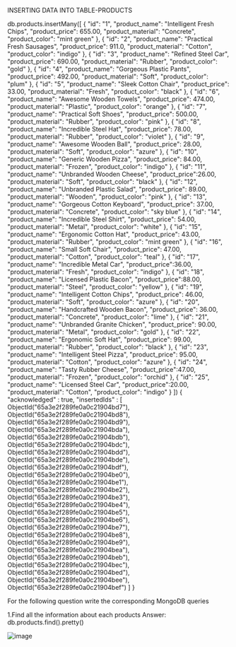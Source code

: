 INSERTING DATA INTO TABLE-PRODUCTS

db.products.insertMany([
         {
             "id": "1",
             "product_name": "Intelligent Fresh Chips",
             "product_price": 655.00,
             "product_material": "Concrete",
             "product_color": "mint green"
         },
         {
             "id": "2",
             "product_name": "Practical Fresh Sausages",
             "product_price": 911.0,
             "product_material": "Cotton",
             "product_color": "indigo"
         },
         {
             "id": "3",
             "product_name": "Refined Steel Car",
             "product_price": 690.00,
             "product_material": "Rubber",
             "product_color": "gold"
         },
         {
             "id": "4",
             "product_name": "Gorgeous Plastic Pants",
             "product_price": 492.00,
             "product_material": "Soft",
             "product_color": "plum"
         },
         {
             "id": "5",
             "product_name": "Sleek Cotton Chair",
             "product_price": 33.00,
             "product_material": "Fresh",
             "product_color": "black"
         },
         {
             "id": "6",
             "product_name": "Awesome Wooden Towels",
             "product_price": 474.00,
             "product_material": "Plastic",
             "product_color": "orange"
         },
         {
             "id": "7",
             "product_name": "Practical Soft Shoes",
             "product_price": 500.00,
             "product_material": "Rubber",
             "product_color": "pink"
         },
         {
             "id": "8",
             "product_name": "Incredible Steel Hat",
             "product_price": 78.00,
             "product_material": "Rubber",
             "product_color": "violet"
         },
         {
             "id": "9",
             "product_name": "Awesome Wooden Ball",
             "product_price": 28.00,
             "product_material": "Soft",
             "product_color": "azure"
         },
         {
             "id": "10",
             "product_name": "Generic Wooden Pizza",
             "product_price": 84.00,
             "product_material": "Frozen",
             "product_color": "indigo"
         },
         {
             "id": "11",
             "product_name": "Unbranded Wooden Cheese",
             "product_price":26.00,
             "product_material": "Soft",
             "product_color": "black"
         },
         {
             "id": "12",
             "product_name": "Unbranded Plastic Salad",
             "product_price": 89.00,
             "product_material": "Wooden",
             "product_color": "pink"
         },
         {
             "id": "13",
             "product_name": "Gorgeous Cotton Keyboard",
             "product_price": 37.00,
             "product_material": "Concrete",
             "product_color": "sky blue"
         },
         {
             "id": "14",
             "product_name": "Incredible Steel Shirt",
             "product_price": 54.00,
             "product_material": "Metal",
             "product_color": "white"
         },
         {
             "id": "15",
             "product_name": "Ergonomic Cotton Hat",
             "product_price": 43.00,
             "product_material": "Rubber",
             "product_color": "mint green"
         },
         {
             "id": "16",
             "product_name": "Small Soft Chair",
             "product_price": 47.00,
             "product_material": "Cotton",
             "product_color": "teal"
         },
         {
             "id": "17",
             "product_name": "Incredible Metal Car",
             "product_price":36.00,
             "product_material": "Fresh",
             "product_color": "indigo"
         },
         {
             "id": "18",
             "product_name": "Licensed Plastic Bacon",
             "product_price":88.00,
             "product_material": "Steel",
             "product_color": "yellow"
         },
         {
             "id": "19",
             "product_name": "Intelligent Cotton Chips",
             "product_price": 46.00,
             "product_material": "Soft",
             "product_color": "azure"
         },
         {
             "id": "20",
             "product_name": "Handcrafted Wooden Bacon",
             "product_price": 36.00,
             "product_material": "Concrete",
             "product_color": "lime"
         },
         {
             "id": "21",
             "product_name": "Unbranded Granite Chicken",
             "product_price": 90.00,
             "product_material": "Metal",
             "product_color": "gold"
         },
         {
             "id": "22",
             "product_name": "Ergonomic Soft Hat",
             "product_price": 99.00,
             "product_material": "Rubber",
             "product_color": "black"
         },
         {
             "id": "23",
             "product_name": "Intelligent Steel Pizza",
             "product_price": 95.00,
             "product_material": "Cotton",
             "product_color": "azure"
         },
         {
             "id": "24",
             "product_name": "Tasty Rubber Cheese",
             "product_price":47.00,
             "product_material": "Frozen",
             "product_color": "orchid"
         },
         {
             "id": "25",
             "product_name": "Licensed Steel Car",
             "product_price":20.00,
             "product_material": "Cotton",
             "product_color": "indigo"
         }
     ])
    {
            "acknowledged" : true,
            "insertedIds" : [
                    ObjectId("65a3e2f289fe0a0c21904bd7"),
                    ObjectId("65a3e2f289fe0a0c21904bd8"),
                    ObjectId("65a3e2f289fe0a0c21904bd9"),
                    ObjectId("65a3e2f289fe0a0c21904bda"),
                    ObjectId("65a3e2f289fe0a0c21904bdb"),
                    ObjectId("65a3e2f289fe0a0c21904bdc"),
                    ObjectId("65a3e2f289fe0a0c21904bdd"),
                    ObjectId("65a3e2f289fe0a0c21904bde"),
                    ObjectId("65a3e2f289fe0a0c21904bdf"),
                    ObjectId("65a3e2f289fe0a0c21904be0"),
                    ObjectId("65a3e2f289fe0a0c21904be1"),
                    ObjectId("65a3e2f289fe0a0c21904be2"),
                    ObjectId("65a3e2f289fe0a0c21904be3"),
                    ObjectId("65a3e2f289fe0a0c21904be4"),
                    ObjectId("65a3e2f289fe0a0c21904be5"),
                    ObjectId("65a3e2f289fe0a0c21904be6"),
                    ObjectId("65a3e2f289fe0a0c21904be7"),
                    ObjectId("65a3e2f289fe0a0c21904be8"),
                    ObjectId("65a3e2f289fe0a0c21904be9"),
                    ObjectId("65a3e2f289fe0a0c21904bea"),
                    ObjectId("65a3e2f289fe0a0c21904beb"),
                    ObjectId("65a3e2f289fe0a0c21904bec"),
                    ObjectId("65a3e2f289fe0a0c21904bed"),
                    ObjectId("65a3e2f289fe0a0c21904bee"),
                    ObjectId("65a3e2f289fe0a0c21904bef")
            ]
    }


For the following question write the corresponding MongoDB queries

1.Find all the information about each products
Answer: db.products.find().pretty()

![image](https://github.com/NamagiriLakshmiMVL/Mongo-Find/assets/144921147/22ac7be0-c021-4acb-aa60-aa854a958904)






